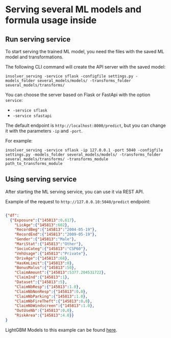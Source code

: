 # Serving several ML models and formula usage inside

## Run serving service

To start serving the trained ML model, you need the files with the saved ML model and transformations.

The following CLI command will create the API server with the saved model:

```shell
insolver_serving -service sflask -configfile settings.py -models_folder several_models/models/ -transforms_folder several_models/transforms/
```

You can choose the server based on Flask or FastApi with the option `service`:
- `-service sflask`
- `-service sfastapi`

The default endpoint is `http://localhost:8000/predict`, but you can change it with the parameters `-ip` and `-port`.

For example:
```shell
insolver_serving -service sflask -ip 127.0.0.1 -port 5040 -configfile settings.py -models_folder several_models/models/ -transforms_folder several_models/transforms/ -transforms_module path_to_transforms_module
```


## Using serving service

After starting the ML serving service, you can use it via REST API.


Example of the request to `http://127.0.0.10:5040/predict` endpoint:
```json

{"df": 
  {"Exposure":{"145813":0.617},
    "LicAge":{"145813":602},
    "RecordBeg":{"145813":"2004-05-19"},
    "RecordEnd":{"145813":"2009-05-19"},
    "Gender":{"145813":"Male"},
    "MariStat":{"145813":"Other"},
    "SocioCateg":{"145813":"CSP60"},
    "VehUsage":{"145813":"Private"},
    "DrivAge":{"145813":68},
    "HasKmLimit":{"145813":0},
    "BonusMalus":{"145813":50},
    "ClaimAmount":{"145813":5377.204531722},
    "ClaimInd":{"145813":1},
    "Dataset":{"145813":5},
    "ClaimNbResp":{"145813":1.0},
    "ClaimNbNonResp":{"145813":0.0},
    "ClaimNbParking":{"145813":1.0},
    "ClaimNbFireTheft":{"145813":0.0},
    "ClaimNbWindscreen":{"145813":1.0},
    "OutUseNb":{"145813":0.0},
    "RiskArea":{"145813":4.0}}
}

```

LightGBM Models to this example can be found [here](https://drive.google.com/file/d/1fZ-93xghPBfoxxHAGZaduAh7qVdED0Pk/view?usp=sharing).
